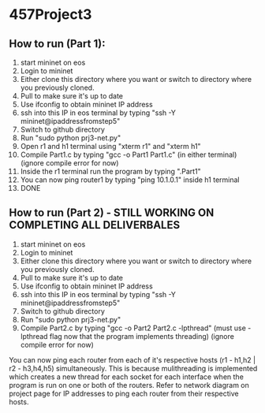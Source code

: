 # 457Project3

## How to run (Part 1):
1. start mininet on eos
2. Login to mininet
3. Either clone this directory where you want or switch to directory where you previously cloned.
4. Pull to make sure it's up to date
5. Use ifconfig to obtain mininet IP address
6. ssh into this IP in eos terminal by typing "ssh -Y mininet@ipaddressfromstep5"
7. Switch to github directory
8. Run "sudo python prj3-net.py"
9. Open r1 and h1 terminal using "xterm r1" and "xterm h1"
10. Compile Part1.c by typing "gcc -o Part1 Part1.c" (in either terminal) (ignore compile error for now)
11. Inside the r1 terminal run the program by typing ".Part1"
12. You can now ping router1 by typing "ping 10.1.0.1" inside h1 terminal
13. DONE

## How to run (Part 2) - STILL WORKING ON COMPLETING ALL DELIVERBALES
1. start mininet on eos
2. Login to mininet
3. Either clone this directory where you want or switch to directory where you previously cloned.
4. Pull to make sure it's up to date
5. Use ifconfig to obtain mininet IP address
6. ssh into this IP in eos terminal by typing "ssh -Y mininet@ipaddressfromstep5"
7. Switch to github directory
8. Run "sudo python prj3-net.py"
9. Compile Part2.c by typing "gcc -o Part2 Part2.c -lpthread" (must use -lpthread flag now that the program implements threading) (ignore compile error for now)

You can now ping each router from each of it's respective hosts (r1 - h1,h2 | r2 - h3,h4,h5) simultaneously. This is because mulithreading is implemented which creates a new thread for each socket for each interface when the program is run on one or both of the routers. Refer to network diagram on project page for IP addresses to ping each router from their respective hosts.
